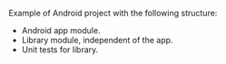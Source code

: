 Example of Android project with the following structure:

- Android app module.
- Library module, independent of the app.
- Unit tests for library.
